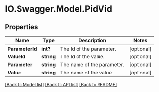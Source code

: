 # IO.Swagger.Model.PidVid
## Properties

Name | Type | Description | Notes
------------ | ------------- | ------------- | -------------
**ParameterId** | **int?** | The Id of the parameter. | [optional] 
**ValueId** | **string** | The Id of the value. | [optional] 
**Parameter** | **string** | The name of the parameter. | [optional] 
**Value** | **string** | The name of the value. | [optional] 

[[Back to Model list]](../README.md#documentation-for-models) [[Back to API list]](../README.md#documentation-for-api-endpoints) [[Back to README]](../README.md)


